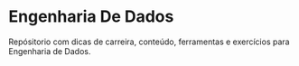 # Engenharia De Dados
Repósitorio com dicas de carreira, conteúdo, ferramentas e exercícios para Engenharia de Dados.
